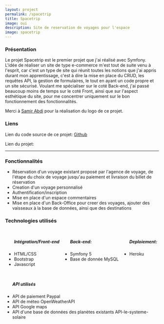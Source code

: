 ```yaml
---
layout: project
permalink: /spacetrip
title: Spacetrip
image: oui
description: Site de reservation de voyages pour l'espace
image: spacetrip
---
```


<h3>Présentation</h3>
<p> Le projet Spacetrip est le premier projet que j'ai réalisé avec Symfony. L'idée de réaliser un site de type e-commerce m'est tout de suite venu à l'esprit, car c'est un type de site qui réunit toutes les notions que j'ai appris durant mon apprentissage, c'est à dire la mise en place du CRUD, les requêtes API, la gestion de formulaires, le tout en ayant un code propre et un site sécurisé. Voulant me spécialiser sur le coté Back-end, j'ai passé beaucoup moins de temps sur le coté Front, ainsi que sur l'aspect esthétique du site, pour me concentrer uniquement sur le bon fonctionnement des fonctionnalités.</p>
<p>Merci à <a target="_blank" href="https://www.behance.net/samitcourt5917">Samir Abdi</a> pour la réalisation du logo de ce projet.</p>
<h3>Liens</h3>
<p>Lien du code source de ce projet: <a href="https://github.com/AlexandreRavichandran/Spacetrip" target="_blank" class="icon brands fa-github"><span class="label">Github</span></a></p>  
<p>Lien du projet: <a href="https://spacetrip-app.herokuapp.com/" target="_blank" class="icon brands"><i class="fas fa-rocket"></i></a></p>
<hr />
<h3> Fonctionnalités </h3>
<ul>
    <li>Réservation d'un voyage existant proposé par l'agence de voyage, de l'étape du choix de voyage jusqu'au paiement et livraison du billet de réservation</li>
    <li>Creation d'un voyage personnalisé</li>
    <li>Authentification/inscription</li>       
    <li>Mise en place d'un espace commentaires</li>     
    <li>Mise en place d'un Back-Office pour creer des voyages, ajouter des vaisseaux à la base de données, ainsi que des destinations</li>       
</ul>

<h3> Technologies utilisés </h3>
<div style="display:flex;justify-content:space-around;">
    <ul>
        <h5>Intégration/Front-end</h5>
        <li>HTML/CSS</li>
        <li>Bootstrap</li>
        <li>Javascript</li>
    </ul>
    <ul>
        <h5>Back-end:</h5>
        <li>Symfony 5</li>
        <li>Base de donnée MySQL</li>
    </ul>
    <ul>
        <h5>Deploiement:</h5>
        <li>Heroku</li>
    </ul>
</div>
<div style="display:flex;justify-content:center">
    <ul>
        <h5>API utilisés</h5>
        <li>API de paiement Paypal</li>
        <li>API de méteo OpenWeatherAPI</li>
        <li>API Google maps</li>
        <li>API d'une base de données des planètes existants API-le-systeme-solaire</li>
    </ul>
</div>